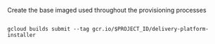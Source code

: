 
Create the base imaged used throughout the provisioning processes

```

gcloud builds submit --tag gcr.io/$PROJECT_ID/delivery-platform-installer

```